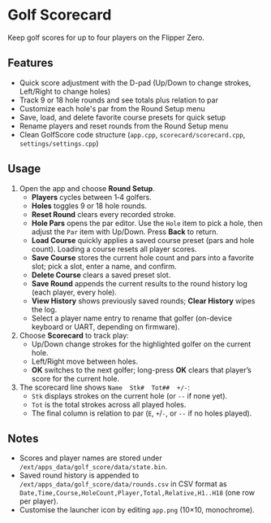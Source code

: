 # Golf Scorecard
Keep golf scores for up to four players on the Flipper Zero.

## Features
- Quick score adjustment with the D-pad (Up/Down to change strokes, Left/Right to change holes)
- Track 9 or 18 hole rounds and see totals plus relation to par
- Customize each hole's par from the Round Setup menu
- Save, load, and delete favorite course presets for quick setup
- Rename players and reset rounds from the Round Setup menu
- Clean GolfScore code structure (`app.cpp`, `scorecard/scorecard.cpp`, `settings/settings.cpp`)

## Usage
1. Open the app and choose **Round Setup**.
   - **Players** cycles between 1‑4 golfers.
   - **Holes** toggles 9 or 18 hole rounds.
   - **Reset Round** clears every recorded stroke.
   - **Hole Pars** opens the par editor. Use the `Hole` item to pick a hole, then adjust the `Par` item with Up/Down. Press **Back** to return.
   - **Load Course** quickly applies a saved course preset (pars and hole count). Loading a course resets all player scores.
   - **Save Course** stores the current hole count and pars into a favorite slot; pick a slot, enter a name, and confirm.
   - **Delete Course** clears a saved preset slot.
   - **Save Round** appends the current results to the round history log (each player, every hole).
   - **View History** shows previously saved rounds; **Clear History** wipes the log.
   - Select a player name entry to rename that golfer (on-device keyboard or UART, depending on firmware).
2. Choose **Scorecard** to track play:
   - Up/Down change strokes for the highlighted golfer on the current hole.
   - Left/Right move between holes.
   - **OK** switches to the next golfer; long-press **OK** clears that player’s score for the current hole.
3. The scorecard line shows `Name  Stk#  Tot##  +/-`:
   - `Stk` displays strokes on the current hole (or `--` if none yet).
   - `Tot` is the total strokes across all played holes.
   - The final column is relation to par (`E`, `+`/`-`, or `--` if no holes played).

## Notes
- Scores and player names are stored under `/ext/apps_data/golf_score/data/state.bin`.
- Saved round history is appended to `/ext/apps_data/golf_score/data/rounds.csv` in CSV format as `Date,Time,Course,HoleCount,Player,Total,Relative,H1..H18` (one row per player).
- Customise the launcher icon by editing `app.png` (10×10, monochrome).
